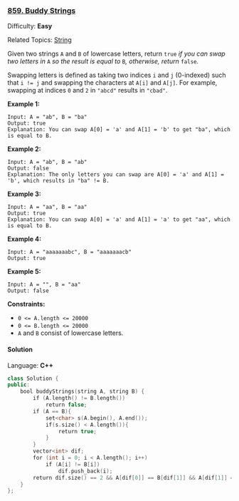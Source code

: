 ### [859\. Buddy Strings](https://leetcode.com/problems/buddy-strings/)

Difficulty: **Easy**

Related Topics: [String](https://leetcode.com/tag/string/)

Given two strings `A` and `B` of lowercase letters, return `true` _if you can swap two letters in_ `A` _so the result is equal to_ `B`_, otherwise, return_ `false`_._

Swapping letters is defined as taking two indices `i` and `j` (0-indexed) such that `i != j` and swapping the characters at `A[i]` and `A[j]`. For example, swapping at indices `0` and `2` in `"abcd"` results in `"cbad"`.

**Example 1:**

```
Input: A = "ab", B = "ba"
Output: true
Explanation: You can swap A[0] = 'a' and A[1] = 'b' to get "ba", which is equal to B.
```

**Example 2:**

```
Input: A = "ab", B = "ab"
Output: false
Explanation: The only letters you can swap are A[0] = 'a' and A[1] = 'b', which results in "ba" != B.
```

**Example 3:**

```
Input: A = "aa", B = "aa"
Output: true
Explanation: You can swap A[0] = 'a' and A[1] = 'a' to get "aa", which is equal to B.
```

**Example 4:**

```
Input: A = "aaaaaaabc", B = "aaaaaaacb"
Output: true
```

**Example 5:**

```
Input: A = "", B = "aa"
Output: false
```

**Constraints:**

- `0 <= A.length <= 20000`
- `0 <= B.length <= 20000`
- `A` and `B` consist of lowercase letters.

#### Solution

Language: **C++**

```c++
class Solution {
public:
    bool buddyStrings(string A, string B) {
        if (A.length() != B.length())
            return false;
        if (A == B){
            set<char> s(A.begin(), A.end());
            if(s.size() < A.length()){
                return true;
            }
        }
        vector<int> dif;
        for (int i = 0; i < A.length(); i++)
            if (A[i] != B[i])
                dif.push_back(i);
        return dif.size() == 2 && A[dif[0]] == B[dif[1]] && A[dif[1]] == B[dif[0]];
    }
};
```

